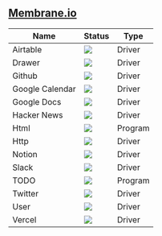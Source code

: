 ## [Membrane.io](https://membrane.io/)


<!---
https://img.shields.io/badge/STATUS-In%20progress-yellow
https://img.shields.io/badge/STATUS-Ready-brightgreen
https://img.shields.io/badge/STATUS-Unusable-lightgrey
-->

| Name | Status | Type |
| --- | --- | --- |
| Airtable | <img src="https://img.shields.io/badge/STATUS-Ready-brightgreen"> | Driver |
| Drawer | <img src="https://img.shields.io/badge/STATUS-Ready-brightgreen"> | Driver |
| Github | <img src="https://img.shields.io/badge/STATUS-Ready-brightgreen"> | Driver |
| Google Calendar | <img src="https://img.shields.io/badge/STATUS-Ready-brightgreen"> | Driver |
| Google Docs | <img src="https://img.shields.io/badge/STATUS-Ready-brightgreen"> | Driver |
| Hacker News | <img src="https://img.shields.io/badge/STATUS-Ready-brightgreen">| Driver |
| Html | <img src="https://img.shields.io/badge/STATUS-In%20progress-yellow">| Program |
| Http | <img src="https://img.shields.io/badge/STATUS-Ready-brightgreen">| Driver |
| Notion | <img src="https://img.shields.io/badge/STATUS-Ready-brightgreen">| Driver |
| Slack | <img src="https://img.shields.io/badge/STATUS-Ready-brightgreen">| Driver |
| TODO | <img src="https://img.shields.io/badge/STATUS-In%20progress-yellow">| Program |
| Twitter | <img src="https://img.shields.io/badge/STATUS-Ready-brightgreen">| Driver |
| User | <img src="https://img.shields.io/badge/STATUS-Ready-brightgreen">| Driver |
| Vercel | <img src="https://img.shields.io/badge/STATUS-Ready-brightgreen">| Driver |

